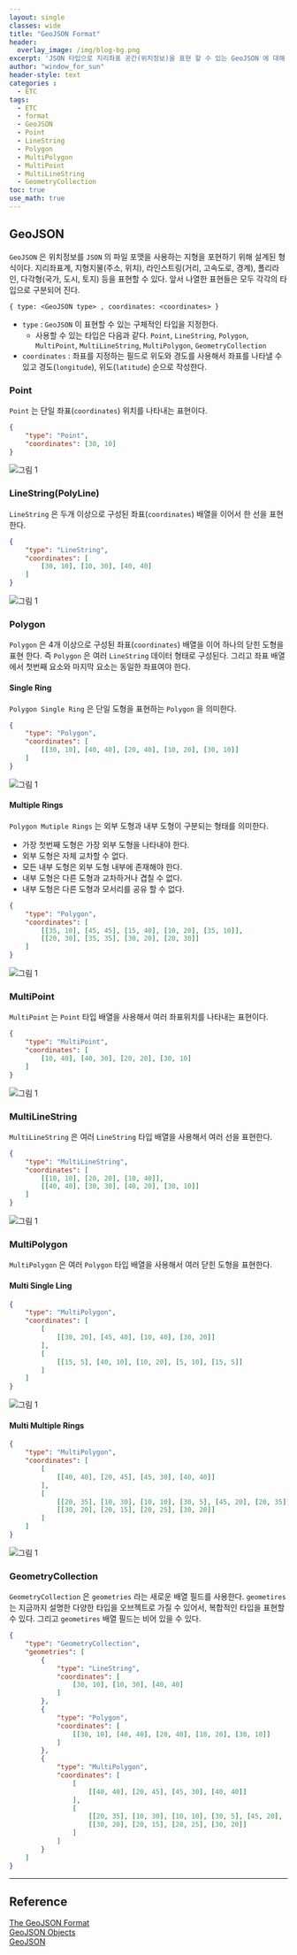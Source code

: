 ```yaml
--- 
layout: single
classes: wide
title: "GeoJSON Format"
header:
  overlay_image: /img/blog-bg.png
excerpt: 'JSON 타입으로 지리좌표 공간(위치정보)을 표현 할 수 있는 GeoJSON 에 대해 알아보자'
author: "window_for_sun"
header-style: text
categories :
  - ETC
tags:
  - ETC
  - format
  - GeoJSON
  - Point
  - LineString
  - Polygon
  - MultiPolygon
  - MultiPoint
  - MultiLineString
  - GeometryCollection
toc: true
use_math: true
---  
```


## GeoJSON
`GeoJSON` 은 위치정보를 `JSON` 의 파일 포맷을 사용하는 지형을 포현하기 위해 설계된 형식이다. 
지리좌표계, 지형지물(주소, 위치), 라인스트링(거리, 고속도로, 경계), 폴리라인, 다각형(국가, 도시, 토지) 등을 표현할 수 있다. 
앞서 나열한 표현들은 모두 각각의 타입으로 구분되어 진다.  

```
{ type: <GeoJSON type> , coordinates: <coordinates> }
```  

- `type` : `GeoJSON` 이 표현할 수 있는 구체적인 타입을 지정한다. 
  - 사용할 수 있는 타입은 다음과 같다. `Point`, `LineString`, `Polygon`, `MultiPoint`, `MultiLineString`, `MultiPolygon`, `GeometryCollection`
- `coordinates` : 좌표를 지정하는 필드로 위도와 경도를 사용해서 좌표를 나타낼 수 있고 경도(`longitude`), 위도(`latitude`) 순으로 작성한다. 


### Point
`Point` 는 단일 좌표(`coordinates`) 위치를 나타내는 표현이다.  

```json
{
    "type": "Point",
    "coordinates": [30, 10]
}
```  


![그림 1]({{site.baseurl}}/img/etc/concept-geojson-1.svg.png)


### LineString(PolyLine)
`LineString` 은 두개 이상으로 구성된 좌표(`coordinates`) 배열을 이어서 한 선을 표현한다. 


```json
{
    "type": "LineString",
    "coordinates": [
        [30, 10], [10, 30], [40, 40]
    ]
}
```

![그림 1]({{site.baseurl}}/img/etc/concept-geojson-2.svg.png)

### Polygon
`Polygon` 은 4개 이상으로 구성된 좌표(`coordinates`) 배열을 이어 하나의 닫힌 도형을 표현 한다. 
즉 `Polygon` 은 여러 `LineString` 데이터 형태로 구성된다. 
그리고 좌표 배열에서 첫번째 요소와 마지막 요소는 동일한 좌표여야 한다.  

#### Single Ring
`Polygon Single Ring` 은 단일 도형을 표현하는 `Polygon` 을 의미한다. 

```json
{
    "type": "Polygon",
    "coordinates": [
        [[30, 10], [40, 40], [20, 40], [10, 20], [30, 10]]
    ]
}
```  

![그림 1]({{site.baseurl}}/img/etc/concept-geojson-3.svg.png)

#### Multiple Rings
`Polygon Mutiple Rings` 는 외부 도형과 내부 도형이 구분되는 형태를 의미한다. 

- 가장 첫번째 도형은 가장 외부 도형을 나타내야 한다. 
- 외부 도형은 자체 교차할 수 없다.
- 모든 내부 도형은 외부 도형 내부에 존재해야 한다. 
- 내부 도형은 다른 도형과 교차하거나 겹칠 수 없다. 
- 내부 도형은 다른 도형과 모서리를 공유 할 수 없다. 

```json
{
    "type": "Polygon",
    "coordinates": [
        [[35, 10], [45, 45], [15, 40], [10, 20], [35, 10]],
        [[20, 30], [35, 35], [30, 20], [20, 30]]
    ]
}
```  

![그림 1]({{site.baseurl}}/img/etc/concept-geojson-4.svg.png)

### MultiPoint
`MultiPoint` 는 `Point` 타입 배열을 사용해서 여러 좌표위치를 나타내는 표현이다. 

```json
{
    "type": "MultiPoint",
    "coordinates": [
        [10, 40], [40, 30], [20, 20], [30, 10]
    ]
}
```  

![그림 1]({{site.baseurl}}/img/etc/concept-geojson-5.svg.png)


### MultiLineString
`MultiLineString` 은 여러 `LineString` 타입 배열을 사용해서 여러 선을 표현한다.  

```json
{
    "type": "MultiLineString",
    "coordinates": [
        [[10, 10], [20, 20], [10, 40]],
        [[40, 40], [30, 30], [40, 20], [30, 10]]
    ]
}
```  

![그림 1]({{site.baseurl}}/img/etc/concept-geojson-6.svg.png)


### MultiPolygon
`MultiPolygon` 은 여러 `Polygon` 타입 배열을 사용해서 여러 닫힌 도형을 표현한다.  

#### Multi Single Ling

```json
{
    "type": "MultiPolygon",
    "coordinates": [
        [
            [[30, 20], [45, 40], [10, 40], [30, 20]]
        ],
        [
            [[15, 5], [40, 10], [10, 20], [5, 10], [15, 5]]
        ]
    ]
}
```  

![그림 1]({{site.baseurl}}/img/etc/concept-geojson-7.svg.png)

#### Multi Multiple Rings

```json
{
    "type": "MultiPolygon",
    "coordinates": [
        [
            [[40, 40], [20, 45], [45, 30], [40, 40]]
        ],
        [
            [[20, 35], [10, 30], [10, 10], [30, 5], [45, 20], [20, 35]],
            [[30, 20], [20, 15], [20, 25], [30, 20]]
        ]
    ]
}
```  

![그림 1]({{site.baseurl}}/img/etc/concept-geojson-8.svg.png)

### GeometryCollection
`GeometryCollection` 은 `geometries` 라는 새로운 배열 필드를 사용한다. 
`geometires` 는 지금까지 설명한 다양한 타입을 오브젝트로 가질 수 있어서, 복합적인 타입을 표현할 수 있다. 
그리고 `geometires` 배열 필드는 비어 있을 수 있다.  

```json
{
    "type": "GeometryCollection",
    "geometries": [
        {
            "type": "LineString",
            "coordinates": [
                [30, 10], [10, 30], [40, 40]
            ]
        },
        {
            "type": "Polygon",
            "coordinates": [
                [[30, 10], [40, 40], [20, 40], [10, 20], [30, 10]]
            ]
        },
        {
            "type": "MultiPolygon",
            "coordinates": [
                [
                    [[40, 40], [20, 45], [45, 30], [40, 40]]
                ],
                [
                    [[20, 35], [10, 30], [10, 10], [30, 5], [45, 20], [20, 35]],
                    [[30, 20], [20, 15], [20, 25], [30, 20]]
                ]
            ]
        }
    ]
}
```  





---

## Reference
[The GeoJSON Format](https://datatracker.ietf.org/doc/html/rfc7946)  
[GeoJSON Objects](https://docs.mongodb.com/manual/reference/geojson)  
[GeoJSON](https://ko.wikipedia.org/wiki/GeoJSON)  








